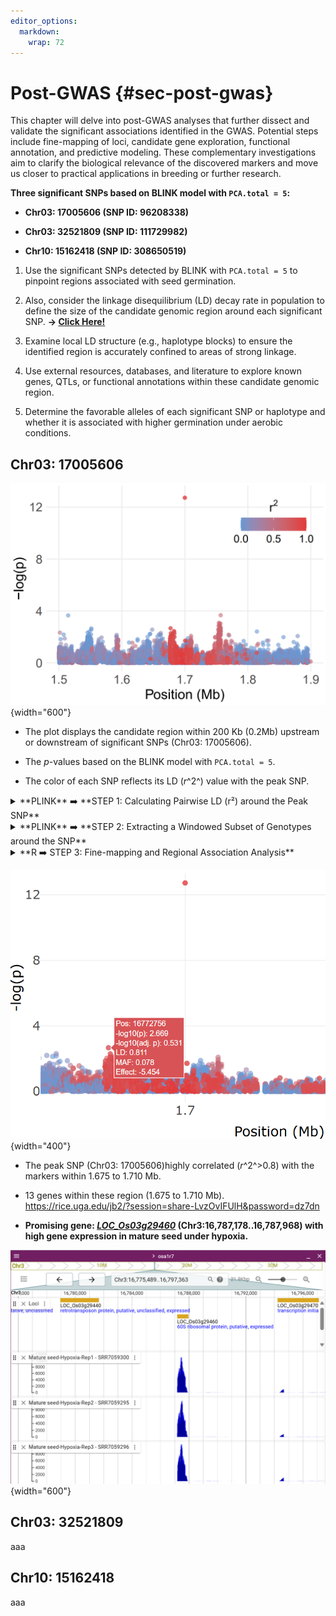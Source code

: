 ```yaml
---
editor_options: 
  markdown: 
    wrap: 72
---
```


# Post-GWAS {#sec-post-gwas}

<div class="rmdtip">
<p>This chapter will delve into post-GWAS analyses that further dissect
and validate the significant associations identified in the GWAS.
Potential steps include fine-mapping of loci, candidate gene
exploration, functional annotation, and predictive modeling. These
complementary investigations aim to clarify the biological relevance of
the discovered markers and move us closer to practical applications in
breeding or further research.</p>
</div>

**Three significant SNPs based on BLINK model with `PCA.total = 5`:**

-   **Chr03: 17005606 (SNP ID: 96208338)**

-   **Chr03: 32521809 (SNP ID: 111729982)**

-   **Chr10: 15162418 (SNP ID: 308650519)**

1.  Use the significant SNPs detected by BLINK with `PCA.total = 5` to
    pinpoint regions associated with seed germination.

2.  Also, consider the linkage disequilibrium (LD) decay rate in
    population to define the size of the candidate genomic region around
    each significant SNP. **-\> [Click
    Here!](https://teddyenn.github.io/GWAS_RICE/sec-extra.html#linkage-disequilibrium-ld-decay-across-genome)**

3.  Examine local LD structure (e.g., haplotype blocks) to ensure the
    identified region is accurately confined to areas of strong linkage.

4.  Use external resources, databases, and literature to explore known
    genes, QTLs, or functional annotations within these candidate
    genomic region.

5.  Determine the favorable alleles of each significant SNP or haplotype
    and whether it is associated with higher germination under aerobic
    conditions.

## **Chr03: 17005606**

![](images/clipboard-3995074238.png){width="600"}

-   The plot displays the candidate region within 200 Kb (0.2Mb)
    upstream or downstream of significant SNPs (Chr03: 17005606).

-   The *p*-values based on the BLINK model with `PCA.total = 5`.

-   The color of each SNP reflects its LD (*r*^2^) value with the peak
    SNP.

<details>

<summary>**PLINK** ➡️ **STEP 1: Calculating Pairwise LD (r²) around the
Peak SNP**</summary>

``` r
##### PLINK COMMANDS #####     

# Change your path into the directory of the 'IRRI_1.9M_327'   
cd ...your file path...  

# Creat a "Peak_SNP_96208338.txt" file in your path, this txt file only contains the peak SNP ID "96208338".   

# Copy this SNP ID -> 96208338  
# Paste in the -> "Peak_SNP_96208338.txt"  

# Calculating Pairwise LD (r²) around the Peak SNP 
./plink --bfile IRRI_1.9M_327 --set-hh-missing --r2 --ld-snp-list Peak_SNP_96208338.txt --ld-window-r2 0 --ld-window 99999 --ld-window-kb 2000 --out SNP_96208338_LD 

# --set-hh-missing: Converts any genotypes flagged as "heterozygous haploid (hh)" into missing genotypes.  
# --r2: Tells PLINK to compute the pairwise linkage disequilibrium metric r² for the specified SNP(s).  
# --ld-snp-list Peak_SNP_96208338.txt: Reads in a file containing a list of SNP IDs (in this case, it contains the single peak SNP ID 96208338). PLINK will calculate LD between the listed SNP(s) and all other SNPs within the specified windows.  
# --ld-window-r2 0: Sets the minimum r² threshold to "0", meaning no SNPs will be excluded based on r². Essentially, all pairwise LD calculations with the target SNP is performed.  
# --ld-window 99999: Defines the maximum number of SNPs (on each side of the target SNP) to include in the LD calculation. Using a very large number "99999" effectively removes any SNP-count-based restriction.  
# --ld-window-kb 2000: Sets the genomic window size to "2000 kb" around the target SNP. Only SNPs within ±2000 kb of the peak SNP will be considered in the LD calculation. 
# --out SNP_96208338_LD: Specifies the output file prefix. PLINK will produce output files (e.g., SNP_96208338_LD.ld) containing LD statistics.
```

------------------------------------------------------------------------

</details>

<details>

<summary>**PLINK** ➡️ **STEP 2: Extracting a Windowed Subset of
Genotypes around the SNP**</summary>

``` r
##### PLINK COMMANDS #####   

# Change your path into the directory of the 'IRRI_1.9M_327'   
cd ...your file path...  

./plink --bfile IRRI_1.9M_327 --snp 96208338 --window 4000 --make-bed --noweb --allow-no-sex --out IRRI_96208338_327

# --snp 96208338: Specifies the central SNP around which a window of data will be extracted.
# --window 4000: Defines a ±2000 kb window on each side of the SNP (total of "4000" kb) to be extracted for the new dataset.
# --out IRRI_96208338_327: Sets the prefix for the output files generated by this command (e.g., IRRI_96208338_327.bed, .bim, .fam).
```

------------------------------------------------------------------------

</details>

<details>

<summary>**R ➡️ STEP 3: Fine-mapping and Regional Association
Analysis**</summary>

``` r
##### R CODES #####  

# -> Create a folder (e.g. Chr03_17005606)

# Set the working directory 
setwd("...your file path.../Chr03_17005606")  

# Put the GWAS, LD, and windowed subset results into this folder 
# I use the GWAS result based on Blink (PC=5)
# -> GAPIT.Association.Filter_GWAS_results.csv
# -> SNP_96208338_LD.ld
# -> IRRI_96208338_327.bed, .bim, .fam

library(data.table)

# Import GWAS results (BLINK with PCA.total=5)
Blink_PC5 = fread("GAPIT.Association.GWAS_Results.BLINK.Control_AG_14DAS.csv") 
Blink_PC5 = as.data.frame(Blink_PC5)

# Import subset region
Region_96208338 = fread("IRRI_96208338_327.bim")
Region_96208338 = as.data.frame(Region_96208338[, c(1:2, 4)])
colnames(Region_96208338) = c("Chr", "ID", "Pos")

# Import LD file
LD_96208338 = fread("SNP_96208338_LD.ld"); head(LD_96208338); tail(LD_96208338)
LD_96208338 = as.data.frame(LD_96208338)

library(ggplot2)
library(plotly)
library(dplyr)

# Selecting common SNPs and extracting associated values
SNP = intersect(Region_96208338$ID, LD_96208338$SNP_B)
LD_value = LD_96208338[which(LD_96208338$SNP_B %in% SNP), 7]
P_value = Blink_PC5[which(Blink_PC5$SNP %in% SNP), 4]
MAF_value = Blink_PC5[which(Blink_PC5$SNP %in% SNP), 5]
BHadj_P_value = Blink_PC5[which(Blink_PC5$SNP %in% SNP), 7]
Effect_value  = Blink_PC5[which(Blink_PC5$SNP %in% SNP), 8]

# Data wrangling for the region of interest
Chr03_17005606 = Region_96208338 %>%
  mutate(Light = ifelse(Pos >= 17005606-200000 & Pos <= 17005606+200000, "1", "2")) %>%
  mutate(LD = LD_value) %>%
  mutate(pvalue = P_value) %>%
  mutate(MAF = MAF_value) %>%
  mutate(adjP = BHadj_P_value) %>%
  mutate(Effect = Effect_value)

# Plotting with ggplot2
ggplot_obj = ggplot() +
  geom_point(
    data = subset(Chr03_17005606, LD < 0.8),
    aes(
      x = Pos,
      y = -log10(pvalue),
      color = LD,
      text = paste0(
        "Pos: ", Pos,
        "\n-log10(p): ", round(-log10(pvalue), 3),
        "\n-log10(adj. p): ", round(-log10(adjP), 3),
        "\nLD: ", round(LD, 3),
        "\nMAF: ", round(MAF, 3),
        "\nEffect: ", round(Effect, 3)
      )
    ),
    alpha = 0.6, size = 2
  ) +
  geom_point(
    data = subset(Chr03_17005606, LD >= 0.8),
    aes(
      x = Pos,
      y = -log10(pvalue),
      color = LD,
      text = paste0(
        "Pos: ", Pos,
        "\n-log10(p): ", round(-log10(pvalue), 3),
        "\n-log10(adj. p): ", round(-log10(adjP), 3),
        "\nLD: ", round(LD, 3),
        "\nMAF: ", round(MAF, 3),
        "\nEffect: ", round(Effect, 3)
      )
    ),
    alpha = 0.8, size = 2
  ) +
  scale_color_gradient(
    low = "#6798d4",
    high = "#e3393a",
    limits = c(0, 1),
    breaks = c(0.0, 0.5, 1.0),
    labels = c("0.0", "0.5", "1.0")
  ) +
  scale_x_continuous(
    breaks = c(15000000, 16000000, 17000000, 18000000, 19000000),
    labels = c("1.5", "1.6", "1.7", "1.8", "1.9")
  ) +
  scale_y_continuous(limits = c(0, 13), breaks = c(0, 4, 8, 12)) +
  labs(x = "Position (Mb)", y = "-log(p)") +
  guides(color = guide_colorbar(
    title = expression(r^2),
    title.position = "top",
    title.hjust = 0.5
  )) +
  theme_minimal() +
  theme(
    legend.title = element_text(size = 16),
    legend.text = element_text(size = 14),
    legend.position = c(0.95, 0.95),
    legend.justification = c("right", "top"),
    legend.direction = "horizontal",
    legend.box.just = "top",
    legend.margin = margin(4, 4, 4, 4),
    plot.background = element_blank(),
    panel.grid.minor = element_blank(),
    axis.text.x = element_text(size = 16),
    axis.text.y = element_text(size = 16),
    axis.title.y = element_text(size = 18),
    axis.title.x = element_text(size = 18)
  )
ggplot_obj # A6

# Plotting with interactive Plotly visualization
ggplotly(ggplot_obj, tooltip = "text")
```

------------------------------------------------------------------------

</details>

![](images/Screenshot%202025-01-28%20142211.png){width="400"}

-   The peak SNP (Chr03: 17005606)highly correlated (*r*^2^\>0.8) with
    the markers within 1.675 to 1.710 Mb.

-   13 genes within these region (1.675 to 1.710 Mb).
    <https://rice.uga.edu/jb2/?session=share-LvzOvIFUlH&password=dz7dn>

-   **Promising gene:
    [*LOC_Os03g29460*](https://rice.uga.edu/cgi-bin/ORF_infopage.cgi?orf=LOC_Os03g29460.1)
    (Chr3:16,787,178..16,787,968) with high gene expression in mature
    seed under hypoxia.**

![](images/clipboard-457345307.png){width="600"}

## **Chr03: 32521809**

aaa

## **Chr10: 15162418**

aaa
